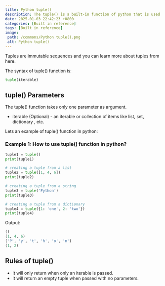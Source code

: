 ```yaml
---
title: Python tuple()
description: The tuple() is a built-in function of python that is used to create a tuple in python.
date: 2025-01-03 22:42:23 +0800
categories: [Built in reference]
tags: [Built in reference]
image:
 path: /commons/Python tuple().png
 alt: Python tuple()
---
```


<script type="text/javascript">
	atOptions = {
		'key' : 'f934c5057f4cfe34762901514605d248',
		'format' : 'iframe',
		'height' : 180,
		'width' : 300,
		'params' : {}
	};
</script>
<script type="text/javascript" src="//www.highperformanceformat.com/f934c5057f4cfe34762901514605d248/invoke.js"></script>
Tuples are immutable sequences  and you can learn more about tuples from here.

The syntax of tuple() function is:

```python
tuple(iterable)

```

## tuple() Parameters

The tuple() function takes only one parameter as argument.
<script type="text/javascript">
	atOptions = {
		'key' : 'f934c5057f4cfe34762901514605d248',
		'format' : 'iframe',
		'height' : 180,
		'width' : 300,
		'params' : {}
	};
</script>
<script type="text/javascript" src="//www.highperformanceformat.com/f934c5057f4cfe34762901514605d248/invoke.js"></script>

* iterable (Optional) \- an iterable or collection of items like list, set, dictionary , etc.


  
Lets an example of tuple() function in python:

### Example 1: How to use tuple() function in python?

```python
tuple1 = tuple()
print(tuple1)

# creating a tuple from a list
tuple2 = tuple([1, 4, 6])
print(tuple2)

# creating a tuple from a string
tuple3 = tuple('Python')
print(tuple3)

# creating a tuple from a dictionary
tuple4 = tuple({1: 'one', 2: 'two'})
print(tuple4)

```

<script type="text/javascript">
	atOptions = {
		'key' : 'f934c5057f4cfe34762901514605d248',
		'format' : 'iframe',
		'height' : 180,
		'width' : 300,
		'params' : {}
	};
</script>
<script type="text/javascript" src="//www.highperformanceformat.com/f934c5057f4cfe34762901514605d248/invoke.js"></script>
Output:

```python
()
(1, 4, 6)
('P', 'y', 't', 'h', 'o', 'n')
(1, 2)

```

## Rules of tuple()

* It will only return when only an iterable is passed.  
* It will return an empty tuple when passed with no parameters.